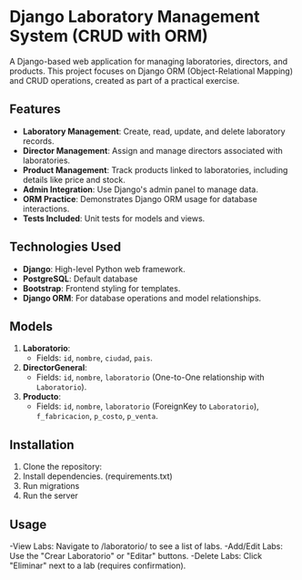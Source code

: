 # Django Laboratory Management System (CRUD with ORM)

A Django-based web application for managing laboratories, directors, and products. This project focuses on Django ORM (Object-Relational Mapping) and CRUD operations, created as part of a practical exercise.

## Features

- **Laboratory Management**: Create, read, update, and delete laboratory records.
- **Director Management**: Assign and manage directors associated with laboratories.
- **Product Management**: Track products linked to laboratories, including details like price and stock.
- **Admin Integration**: Use Django's admin panel to manage data.
- **ORM Practice**: Demonstrates Django ORM usage for database interactions.
- **Tests Included**: Unit tests for models and views.

## Technologies Used

- **Django**: High-level Python web framework.
- **PostgreSQL**: Default database 
- **Bootstrap**: Frontend styling for templates.
- **Django ORM**: For database operations and model relationships.

## Models

1. **Laboratorio**:
   - Fields: `id`, `nombre`, `ciudad`, `pais`.
2. **DirectorGeneral**:
   - Fields: `id`, `nombre`, `laboratorio` (One-to-One relationship with `Laboratorio`).
3. **Producto**:
   - Fields: `id`, `nombre`, `laboratorio` (ForeignKey to `Laboratorio`), `f_fabricacion`, `p_costo`, `p_venta`.

## Installation
1. Clone the repository:
2. Install dependencies. (requirements.txt)
3. Run migrations
4. Run the server

## Usage
-View Labs: Navigate to /laboratorio/ to see a list of labs.
-Add/Edit Labs: Use the "Crear Laboratorio" or "Editar" buttons.
-Delete Labs: Click "Eliminar" next to a lab (requires confirmation).
